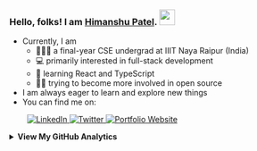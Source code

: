 ### Hello, folks! I am [Himanshu Patel](https://patel-himanshu.github.io/). <img src="https://media.giphy.com/media/hvRJCLFzcasrR4ia7z/giphy.gif" width="28">

<!--
Here are some ideas to get you started: 👋 
- 🔭 I’m currently working on ...
- 🌱 I’m currently learning ...
- 👯 I’m looking to collaborate on ...
- 🤔 I’m looking for help with ...
- 💬 Ask me about ...
- 📫 How to reach me: ...
- 😄 Pronouns: ...
- ⚡ Fun fact: ...
- 💼 working on getting a job/internship
-->

- Currently, I am
    - 👨🏼‍🎓 a final-year CSE undergrad at IIIT Naya Raipur (India)
    - 💻 primarily interested in full-stack development
    - 🧰 learning React and TypeScript
    - 👩‍💻 trying to become more involved in open source
- I am always eager to learn and explore new things
- You can find me on:
<p> &emsp;&emsp;
    <a href="https://www.linkedin.com/in/patel-himanshu" target="_blank">
        <img alt="LinkedIn" title="LinkedIn" src="https://img.shields.io/badge/-LinkedIn-0A66C2?style=for-the-badge&logo=linkedin&logoColor=white"/>
    </a>
    <a href="https://twitter.com/_Patel_Himanshu" target="_blank">
        <img alt="Twitter" title="Twitter" src="https://img.shields.io/badge/-Twitter-1A91DA?style=for-the-badge&logo=twitter&logoColor=white"/>
    </a>
    <a href="https://patel-himanshu.github.io/" target="_blank">
        <img alt="Portfolio Website" title="Portfolio Website" src="https://img.shields.io/badge/-Portfolio%20Website-D2D2D2?style=for-the-badge&logoColor=white"/>
    </a>
</p>
<!-- - You can find me on:
  [<img align="center" height="25" src="https://img.icons8.com/color/144/000000/linkedin.png"/>](https://www.linkedin.com/in/patel-himanshu/)
  [<img align="center" height="25" src="https://img.icons8.com/color/144/000000/twitter.png"/>](https://twitter.com/_Patel_Himanshu) -->
  
<details>
    <summary>
        <strong>View My GitHub Analytics</strong>
    </summary>
    <p>
        <br />&emsp;
        <img src="https://github-readme-stats.vercel.app/api?username=patel-himanshu&show_icons=true&theme=react&count_private=true" alt="Himanshu Patel's Overall GitHub Stats" width="45%" />&emsp;&emsp;
        <img src="https://github-readme-streak-stats.herokuapp.com/?user=patel-himanshu&show_icons=true&theme=react&locale=en&layout=demo" alt="Himanshu Patel's GitHub Streak Stats" width="45%" />
        <br />&emsp;
        <strong>Credits</strong>:&nbsp;
        (1) <a href="https://github.com/anuraghazra" target="_blank">Anurag Hazra's</a> 
            <em><a href="https://github.com/anuraghazra/github-readme-stats" target="_blank">GitHub Readme Stats</a></em>
        <br />&emsp;&emsp;&emsp;&emsp;&emsp;
        (2) <a href="https://github.com/DenverCoder1" target="_blank">Jonah Lawrence's</a> 
            <em><a href="https://github.com/DenverCoder1/github-readme-streak-stats" target="_blank">GitHub Readme Streak Stats</a></em>
    </p>
</details> 
